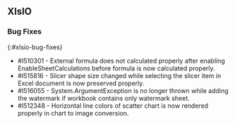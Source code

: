 ## XlsIO

### Bug Fixes
{:#xlsio-bug-fixes}

* \#I510301 - External formula does not calculated properly after enabling EnableSheetCalculations before formula is now calculated properly.
* \#I515816 - Slicer shape size changed while selecting the slicer item in Excel document is now preserved properly.
* \#I516055 - System.ArgumentException is no longer thrown while adding the watermark if workbook contains only watermark sheet.
* \#I512348 - Horizontal line colors of scatter chart is now rendered properly in chart to image conversion.